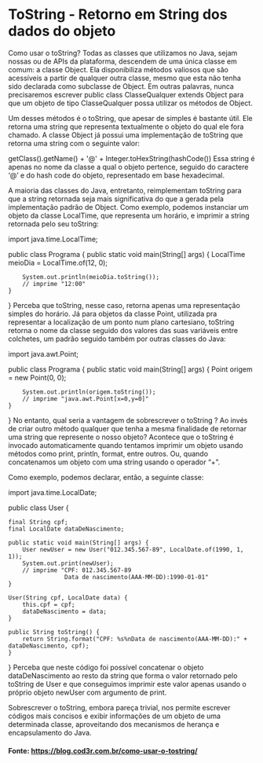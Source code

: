 # ToString - Retorno em String dos dados do objeto

Como usar o toString?
Todas as classes que utilizamos no Java, sejam nossas ou de APIs da plataforma, descendem de uma única classe em comum: a classe Object. Ela disponibiliza métodos valiosos que são acessíveis a partir de qualquer outra classe, mesmo que esta não tenha sido declarada como subclasse de Object. Em outras palavras, nunca precisaremos escrever public class ClasseQualquer extends Object para que um objeto de tipo ClasseQualquer possa utilizar os métodos de Object.

Um desses métodos é o toString, que apesar de simples é bastante útil. Ele retorna uma string que representa textualmente o objeto do qual ele fora chamado. A classe Object já possui uma implementação de toString que retorna uma string com o seguinte valor:

getClass().getName() + '@' + Integer.toHexString(hashCode())
Essa string é apenas no nome da classe a qual o objeto pertence, seguido do caractere ‘@’ e do hash code do objeto, representado em base hexadecimal.

A maioria das classes do Java, entretanto, reimplementam toString para que a string retornada seja mais significativa do que a gerada pela implementação padrão de Object. Como exemplo, podemos instanciar um objeto da classe LocalTime, que representa um horário, e imprimir a string retornada pelo seu toString:

import java.time.LocalTime;

public class Programa {
    public static void main(String[] args) {
        LocalTime meioDia = LocalTime.of(12, 0);

        System.out.println(meioDia.toString());
        // imprime "12:00"
    }
}
Perceba que toString, nesse caso, retorna apenas uma representação simples do horário. Já para objetos da classe Point, utilizada pra representar a localização de um ponto num plano cartesiano, toString retorna o nome da classe seguido dos valores das suas variáveis entre colchetes, um padrão seguido também por outras classes do Java:

import java.awt.Point;

public class Programa {
    public static void main(String[] args) {
        Point origem = new Point(0, 0);

        System.out.println(origem.toString());
        // imprime "java.awt.Point[x=0,y=0]"
    }
}
No entanto, qual seria a vantagem de sobrescrever o toString ? Ao invés de criar outro método qualquer que tenha a mesma finalidade de retornar uma string que represente o nosso objeto? Acontece que o toString é invocado automaticamente quando tentamos imprimir um objeto usando métodos como print, println, format, entre outros. Ou, quando concatenamos um objeto com uma string usando o operador “+”.

Como exemplo, podemos declarar, então, a seguinte classe:

import java.time.LocalDate;

public class User {

    final String cpf;
    final LocalDate dataDeNascimento;
    
    public static void main(String[] args) {
        User newUser = new User("012.345.567-89", LocalDate.of(1990, 1, 1));
        System.out.print(newUser);
        // imprime "CPF: 012.345.567-89
                    Data de nascimento(AAA-MM-DD):1990-01-01"
    }
    
    User(String cpf, LocalDate data) {
        this.cpf = cpf;
        dataDeNascimento = data;
    }
    
    public String toString() {
        return String.format("CPF: %s%nData de nascimento(AAA-MM-DD):" + dataDeNascimento, cpf);
    }
}
Perceba que neste código foi possível concatenar o objeto dataDeNascimento ao resto da string que forma o valor retornado pelo toString de User e que conseguimos imprimir este valor apenas usando o próprio objeto newUser com argumento de print.

Sobrescrever o toString, embora pareça trivial, nos permite escrever códigos mais concisos e exibir informações de um objeto de uma determinada classe, aproveitando dos mecanismos de herança e encapsulamento do Java.

#### Fonte: https://blog.cod3r.com.br/como-usar-o-tostring/
